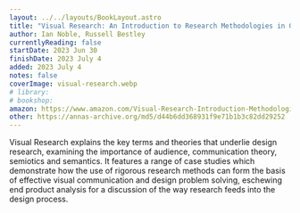 ```yaml
---
layout: ../../layouts/BookLayout.astro
title: "Visual Research: An Introduction to Research Methodologies in Graphic Design"
author: Ian Noble, Russell Bestley
currentlyReading: false
startDate: 2023 Jun 30
finishDate: 2023 July 4
added: 2023 July 4
notes: false
coverImage: visual-research.webp
# library:
# bookshop: 
amazon: https://www.amazon.com/Visual-Research-Introduction-Methodologies-Graphic/dp/2884790497
other: https://annas-archive.org/md5/d44b6dd368931f9e71b1b3c82dd29252
---
```


Visual Research explains the key terms and theories that underlie design research, examining the importance of audience, communication theory, semiotics and semantics. It features a range of case studies which demonstrate how the use of rigorous research methods can form the basis of effective visual communication and design problem solving, eschewing end product analysis for a discussion of the way research feeds into the design process.
